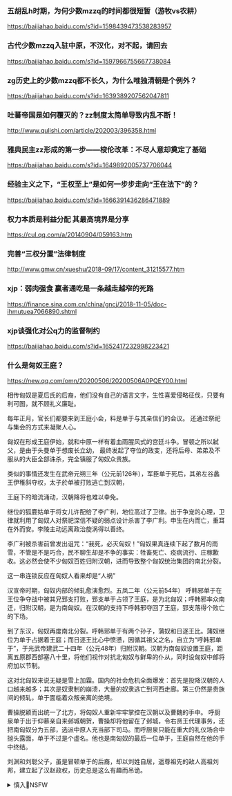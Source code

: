 ### 五胡乱h时期，为何少数mzzq的时间都很短暂（游牧vs农耕）
https://baijiahao.baidu.com/s?id=1598439473538283957

### 古代少数mzzq入驻中原，不汉化，对不起，请回去
https://baijiahao.baidu.com/s?id=1597966755667738084

### zg历史上的少数mzzq都不长久，为什么唯独清朝是个例外？
https://baijiahao.baidu.com/s?id=1639389207562047811

### 吐蕃帝国是如何覆灭的？zz制度太简单导致内乱不断！
http://www.qulishi.com/article/202003/396358.html

### 雅典民主zz形成的第一步——梭伦改革：不尽人意却奠定了基础
https://baijiahao.baidu.com/s?id=1649892005737706044

### 经验主义之下，“王权至上”是如何一步步走向“王在法下”的？
https://baijiahao.baidu.com/s?id=1666391436286471889

### 权力本质是利益分配 其最高境界是分享
https://cul.qq.com/a/20140904/059163.htm

### 完善“三权分置”法律制度
http://www.gmw.cn/xueshu/2018-09/17/content_31215577.htm

### xjp：弱肉强食 赢者通吃是一条越走越窄的死路
https://finance.sina.com.cn/china/gncj/2018-11-05/doc-ihmutuea7066890.shtml

### xjp谈强化对公q力的监督制约
https://baijiahao.baidu.com/s?id=1652417232998223421

### 什么是匈奴王庭？
https://new.qq.com/omn/20200506/20200506A0PQEY00.html

相传匈奴是夏后氏的后裔，他们没有自己的语言文字，生性喜爱侵略征伐，只要有利可图，就不顾礼义廉耻。

每年正月，官长们都要来到王庭小会，料是单于与其亲信们的会议。
还通过祭祀与集会的方式来凝聚人心。

匈奴在形成王庭伊始，就和中原一样有着血雨腥风式的宫廷斗争。冒顿之所以弑父，是由于头曼单于想废长立幼，
最终发起了夺位的政变，还将后母、弟弟及不服从的大臣全部诛杀，完全镇服了匈奴众贵族。

类似的事情还发生在武帝元朔三年（公元前126年），军臣单于死后，其弟左谷蠡王伊稚斜夺权，太子於单被打败逃亡到汉朝，

王庭下的暗流涌动，汉朝降将也难以幸免。

继位的狐鹿姑单于将女儿许配给了李广利，地位高过了卫律。出于争宠的心理，卫律就利用了匈奴人对祭祀深信不疑的弱点设计杀害了李广利。申生在内而亡，重耳在外而安。李陵主动远离政治旋涡得以善终。

李广利被杀害前曾发出诅咒：“我死，必灭匈奴！”匈奴果真连续下起了数月的雨雪，不管是不是巧合，民不聊生却是不争的事实：牲畜死亡、疫病流行、庄稼歉收。这必然会使不少匈奴百姓归附汉朝，进而导致整个匈奴统治集团的南北分裂。

这一串连锁反应在匈奴人看来却是“人祸”

汉宣帝时期，匈奴内部的倾轧愈演愈烈。五凤二年（公元前54年） 呼韩邪单于在王位争夺战中被其兄郅支打败，郅支单于占领了王庭，是为北匈奴；呼韩邪率众南迁，归附汉朝，是为南匈奴。在汉朝的支持下呼韩邪夺回了王庭，郅支落得个败亡的下场。

到了东汉，匈奴再度南北分裂。呼韩邪单于有两个孙子，蒲奴和日逐王比。蒲奴继位为单于占据着王庭；而日逐王比心中愤懑，因循其祖父之名，自立为“呼韩邪单于”，于光武帝建武二十四年（公元48年）归附汉朝。汉朝为南匈奴设置王庭，距离五原郡西部塞八十里，将他们视作对抗北匈奴与鲜卑的仆从，同时设匈奴中郎将府加以节制。

这对北匈奴来说无疑是雪上加霜。国内的社会危机全面爆发：首先是投降汉朝的人口越来越多；其次是奴隶制的崩溃，大量的奴隶逃亡到河西走廊。第三仍然是贵族间的倾轧，单于面临着众叛亲离的绝境。

曹操脱颖而出统一了北方，将匈奴人重新牢牢掌控在汉朝以及曹魏的手中。
呼厨泉单于出于仰慕亲自来邺城朝贺，曹操却将他留在了邺城，令右贤王代理事务，还把南匈奴分为五部，选派中原人充当部下司马。而呼厨泉只能在重大的礼仪场合中抛头露面，单于不过是个虚名。他也是南匈奴的最后一位单于，王庭自然在他的手中终结。

刘渊和刘聪父子，虽是冒顿单于的后裔，却以刘姓自居，遥尊祖先的敌人高祖刘邦，建立起了汉赵政权，历史总是这么有趣而吊诡。

<details><summary>慎入🔞NSFW</summary>

Not Safe For Work
![](https://upload.wikimedia.org/wikipedia/commons/thumb/d/d3/Biohazard_Symbol_Specification.png/210px-Biohazard_Symbol_Specification.png)

<details><summary><b>风险自理Use At Your Own Risk🈲</summary>

### 温jb：z改不成功“文g悲剧可能重现
https://news.qq.com/a/20120315/000040.htm

温jb强调说，现在改g到了攻坚阶段，没有z治体z改g的成功，经济体z改g不可能进行到底，已经取得的成果还有可能得而复失，社会上新产生的问题，也不能从根本上得到解决，“文h大g命”这样的历史悲剧还有可能重新发生。

</details>
</details>
